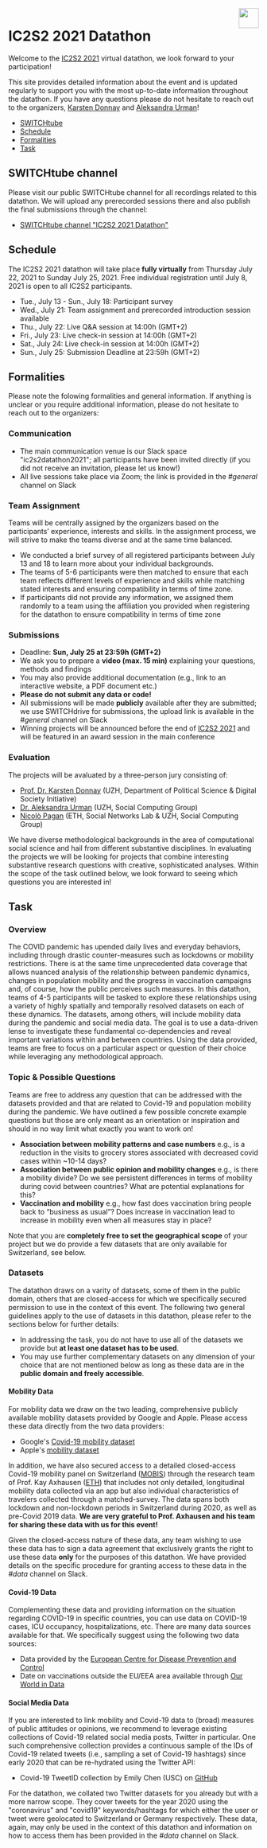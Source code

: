 

<img src="https://ic2s2-2021.ethz.ch/wp-content/uploads/2021/06/logo-ic2s2-2021.png" width="40" align="right" >

# IC2S2 2021 Datathon

Welcome to the [IC2S2 2021](https://ic2s2-2021.ethz.ch/) virtual datathon, we look forward to your participation!

This site provides detailed information about the event and is updated regularly to support you with the most up-to-date information throughout the datathon. If you have any questions please do not hesitate to reach out to the organizers, [Karsten Donnay](mailto:donnay@ipz.uzh.ch) and [Aleksandra Urman](mailto:urman@ifi.uzh.ch)!

- [SWITCHtube](#switchtube-channel)
- [Schedule](#schedule)
- [Formalities](#formalities)
- [Task](#task)

## SWITCHtube channel

Please visit our public SWITCHtube channel for all recordings related to this datathon. We will upload any prerecorded sessions there and also publish the final submissions through the channel:

- [SWITCHtube channel "IC2S2 2021 Datathon"](https://tube.switch.ch/channels/NcACfGCVBZ)

## Schedule
The IC2S2 2021 datathon will take place **fully virtually** from Thursday July 22, 2021 to Sunday July 25, 2021. Free individual registration until July 8, 2021 is open to all IC2S2 participants.

- Tue., July 13 - Sun., July 18: Participant survey
- Wed., July 21: Team assignment and prerecorded introduction session available
- Thu., July 22: Live Q&A session at 14:00h (GMT+2)
- Fri., July 23: Live check-in session at 14:00h (GMT+2)
- Sat., July 24: Live check-in session at 14:00h (GMT+2)
- Sun., July 25: Submission Deadline at 23:59h (GMT+2) 

## Formalities
Please note the folowing formalities and general information. If anything is unclear or you require additional information, please do not hesitate to reach out to the organizers:

### Communication

- The main communication venue is our Slack space "ic2s2datathon2021"; all participants have been invited directly (if you did not receive an invitation, please let us know!)
- All live sessions take place via Zoom; the link is provided in the _#general_ channel on Slack

### Team Assignment
Teams will be centrally assigned by the organizers based on the participants’ experience, interests and skills. In the assignment process, we will strive to make the teams diverse and at the same time balanced.

- We conducted a brief survey of all registered participants between July 13 and 18 to learn more about your individual backgrounds.
- The teams of 5-6 participants were then matched to ensure that each team reflects different levels of experience and skills while matching stated interests and ensuring compatibility in terms of time zone.
- If participants did not provide any information, we assigned them randomly to a team using the affiliation
you provided when registering for the datathon to ensure compatibility in terms of time zone

### Submissions

- Deadline: **Sun, July 25 at 23:59h (GMT+2)**
- We ask you to prepare a **video (max. 15 min)** explaining your questions, methods and findings
- You may also provide additional documentation (e.g., link to an interactive website, a PDF document etc.)
- **Please do not submit any data or code!**
- All submissions will be made **publicly** available after they are submitted; we use SWITCHdrive for submissions, the upload link is available in the _#general_ channel on Slack
- Winning projects will be announced before the end of [IC2S2 2021](https://ic2s2-2021.ethz.ch/) and will be featured in an award session in the main conference

### Evaluation

The projects will be avaluated by a three-person jury consisting of:

- [Prof. Dr. Karsten Donnay](https://www.karstendonnay.net) (UZH, Department of Political Science & Digital Society Initiative)
- [Dr. Aleksandra Urman](http://aleksandra-urman.ch/) (UZH, Social Computing Group)
- [Nicolò Pagan](https://people.ee.ethz.ch/~pagann/) (ETH, Social Networks Lab & UZH, Social Computing Group)

We have diverse methodological backgrounds in the area of computational social science and hail from different substantive disciplines. In evaluating the projects we will be looking for projects that combine interesting substantive research questions with creative, sophisticated analyses. Within the scope of the task outlined below, we look forward to seeing which questions you are interested in!


## Task

### Overview
The COVID pandemic has upended daily lives and everyday behaviors, including through drastic counter-measures such as lockdowns or mobility restrictions. There is at the same time unprecedented data coverage that allows nuanced analysis of the relationship between pandemic dynamics, changes in population mobility and the progress in vaccination campaigns and, of course, how the public perceives such measures. In this datathon, teams of 4-5 participants will be tasked to explore these relationships using a variety of highly spatially and temporally resolved datasets on each of these dynamics. The datasets, among others, will include mobility data during the pandemic and social media data. The goal is to use a data-driven lense to investigate these fundamental co-dependencies and reveal important variations within and between countries. Using the data provided, teams are free to focus on a particular aspect or question of their choice while leveraging any methodological approach. 


### Topic & Possible Questions
Teams are free to address any question that can be addressed with the datasets provided and that are related to Covid-19 and population mobility during the pandemic. We have outlined a few possible concrete example questions but those are only meant as an orientation or inspiration and should in no way limit what exactly you want to work on!

- **Association between mobility patterns and case numbers** e.g., is a reduction in the visits to grocery stores associated with decreased covid cases within ~10-14 days?
- **Association between public opinion and mobility changes** e.g., is there a mobility divide? Do we see persistent differences in terms of mobility during covid between countries? What are potential explanations for this?
- **Vaccination and mobility** e.g., how fast does vaccination bring people back to “business as usual”? Does increase in vaccination lead to increase in mobility even when all measures stay in place?

Note that you are **completely free to set the geographical scope** of your project but we do provide a few datasets that are only available for Switzerland, see below.

### Datasets

The datathon draws on a varity of datasets, some of them in the public domain, others that are closed-access for which we specifically secured permission to use in the context of this event. The following two general guidelines apply to the use of datasets in this datathon, please refer to the sections below for further details:

- In addressing the task, you do not have to use all of the datasets we provide but **at least one dataset has to be used**.
- You may use further complementary datasets on any dimension of your choice that are not mentioned below as long as these data are in the **public domain and freely accessible**.

#### Mobility Data

For mobility data we draw on the two leading, comprehensive publicly available mobility datasets provided by Google and Apple. Please access these data directly from the two data providers:

- Google's [Covid-19 mobility dataset](https://www.google.com/covid19/mobility/)
- Apple's [mobility dataset](https://covid19.apple.com/mobility)

In addition, we have also secured access to a detailed closed-access Covid-19 mobility panel on Switzerland ([MOBIS](https://ivtmobis.ethz.ch/mobis/covid19/en/)) through the research team of Prof. Kay Axhausen ([ETH](https://www.ivt.ethz.ch/en/)) that includes not only detailed, longitudinal mobility data collected via an app but also individual characteristics of travelers collected through a matched-survey. The data spans both lockdown and non-lockdown periods in Switzerland during 2020, as well as pre-Covid 2019 data. **We are very grateful to Prof. Axhausen and his team for sharing these data with us for this event!**

Given the closed-access nature of these data, any team wishing to use these data has to sign a data agreement that exclusively grants the right to use these data **only** for the purposes of this datathon. We have provided details on the specific procedure for granting access to these data in the _#data_ channel on Slack.

#### Covid-19 Data

Complementing these data and providing information on the situation regarding COVID-19 in specific countries, you can use data on COVID-19 cases, ICU occupancy, hospitalizations, etc. There are many data sources available for that. We specifically suggest using the following two data sources:

- Data provided by the [European Centre for Disease Prevention and Control](https://www.ecdc.europa.eu/en/covid-19/data)
- Date on vaccinations outside the EU/EEA area available through [Our World in Data](https://ourworldindata.org/covid-vaccinations)

#### Social Media Data

If you are interested to link mobility and Covid-19 data to (broad) measures of public attitudes or opinions, we recommend to leverage existing collections of Covid-19 related social media posts, Twitter in particular. One such comprehensive collection provides a continuous sample of the IDs of Covid-19 related tweets (i.e., sampling a set of Covid-19 hashtags) since early 2020 that can be re-hydrated using the Twitter API:

- Covid-19 TweetID collection by Emily Chen (USC) on [GitHub](https://github.com/echen102/COVID-19-TweetIDs)

For the datathon, we collated two Twitter datasets for you already but with a more narrow scope. They cover tweets for the year 2020 using the "coronavirus" and "covid19" keywords/hashtags for which either the user or tweet were geolocated to Switzerland or Germany respectively. These data, again, may only be used in the context of this datathon and information on how to access them has been provided in the _#data_ channel on Slack.
